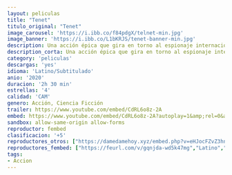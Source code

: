 ```yaml
---
layout: peliculas
title: "Tenet"
titulo_original: "Tenet"
image_carousel: 'https://i.ibb.co/f84pdgX/telnet-min.jpg'
image_banner: 'https://i.ibb.co/L1bKRJS/tenet-banner-min.jpg'
description: Una acción épica que gira en torno al espionaje internacional, los viajes en el tiempo y la evolución, en la que un agente secreto debe prevenir la Tercera Guerra Mundial.
description_corta: Una acción épica que gira en torno al espionaje internacional, los viajes en el tiempo y la evolución, en la que un agente secreto debe prevenir la Tercera Guerra Mundial.
category: 'peliculas'
descargas: 'yes'
idioma: 'Latino/Subtitulado'
anio: '2020'
duracion: '2h 30 min'
estrellas: '4'
calidad: 'CAM'
genero: Acción, Ciencia Ficción
trailer: https://www.youtube.com/embed/CdRL6o8z-2A
embed: https://www.youtube.com/embed/CdRL6o8z-2A?autoplay=1&amp;rel=0&amp;hd=1&border=0&wmode=opaque&enablejsapi=1&modestbranding=1&controls=1&showinfo=0
sandbox: allow-same-origin allow-forms
reproductor: fembed
clasificacion: '+5'
reproductores_otros: ["https://damedamehoy.xyz/embed.php?v=eHJocFZvZ3hna2tOb2FPVHprNnhCWFJ6QVpYS09NU2hMSk1Ubk9aLzVtOD0=","Latino","https://movcloud.net/embed/uf-E_6iFVwF1","Subtitulado"]
reproductores_fembed: ["https://feurl.com/v/gqnjda-wd5k47mg","Latino","https://feurl.com/v/gqp36a-wjd6g5dx","Subtitulado"]
tags:
- Accion
---
```



 







